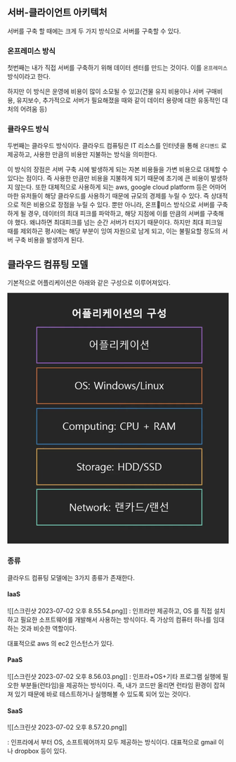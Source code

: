 
## 서버-클라이언트 아키텍처

서버를 구축 할 때에는 크게 두 가지 방식으로 서버를 구축할 수 있다.

### 온프레미스 방식
첫번째는 내가 직접 서버를 구축하기 위해 데이터 센터를 만드는 것이다.
이를 `온프레미스` 방식이라고 한다.

하지만 이 방식은 운영에 비용이 많이 소모될 수 있고(건물 유지 비용이나 서버 구매비용, 유지보수, 추가적으로 서버가 필요해졌을 때와 같이 데이터 용량에 대한 유동적인 대처의 어려움 등)

### 클라우드 방식
두번째는 클라우드 방식이다. 클라우드 컴퓨팅은 IT 리소스를 인터넷을 통해 `온디멘드` 로 제공하고, 사용한 만큼의 비용만 지불하는 방식을 의미한다.

이 방식의 장점은 서버 구축 시에 발생하게 되는 자본 비용들을 가변 비용으로 대체할 수 있다는 점이다. 즉 사용한 만큼만 비용을 지불하게 되기 때문에 초기에 큰 비용이 발생하지 않는다. 또한 대체적으로 사용하게 되는 aws, google cloud platform 등은 어마어마한 유저들이 해당 클라우드를 사용하기 때문에 규모의 경제를 누릴 수 있다. 즉 상대적으로 적은 비용으로 장점을 누릴 수 있다.
뿐만 아니라, 온프미스 방식으로 서버를 구축하게 될 경우, 데이터의 최대 피크를 파악하고, 해당 지점에 이를 만큼의 서버를 구축해야 했다. 왜냐하면 최대피크를 넘는 순간 서버가 터지기 때문이다. 하지만 최대 피크일 때를 제외하곤 평시에는 해당 부분이 잉여 자원으로 남게 되고, 이는 불필요할 정도의 서버 구축 비용을 발생하게 된다.

##  클라우드 컴퓨팅 모델

기본적으로 어플리케이션은 아래와 같은 구성으로 이루어져있다.


![](./attechments/스크린샷%202023-07-02%20오후%208.53.05.png)

### 종류

클라우드 컴퓨팅 모델에는 3가지 종류가 존재한다.

#### IaaS

![[스크린샷 2023-07-02 오후 8.55.54.png]]
: 인프라만 제공하고, OS 를 직접 설치하고 필요한 소프트웨어를 개발해서 사용하는 방식이다. 즉 가상의 컴퓨터 하나를 임대하는 것과 비슷한 역할이다. 

대표적으로 aws 의 ec2 인스턴스가 있다.

#### PaaS

![[스크린샷 2023-07-02 오후 8.56.03.png]]
: 인프라+OS+기타 프로그램 실행에 필오한 부분들(런타임)을 제공하는 방식이다. 즉, 내가 코드만 올리면 런타임 환경이 잡혀져 있기 때문에 바로 테스트하거나 실행해볼 수 있도록 되어 있는 것이다.

#### SaaS

![[스크린샷 2023-07-02 오후 8.57.20.png]]

: 인프라에서 부터 OS, 소프트웨어까지 모두 제공하는 방식이다.
대표적으로 gmail 이나 dropbox 등이 있다.


